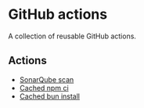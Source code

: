 # GitHub actions

A collection of reusable GitHub actions.

## Actions

- [SonarQube scan](/sonarqube-scan)
- [Cached npm ci](/npm-prepare)
- [Cached bun install](/npm-prepare)

